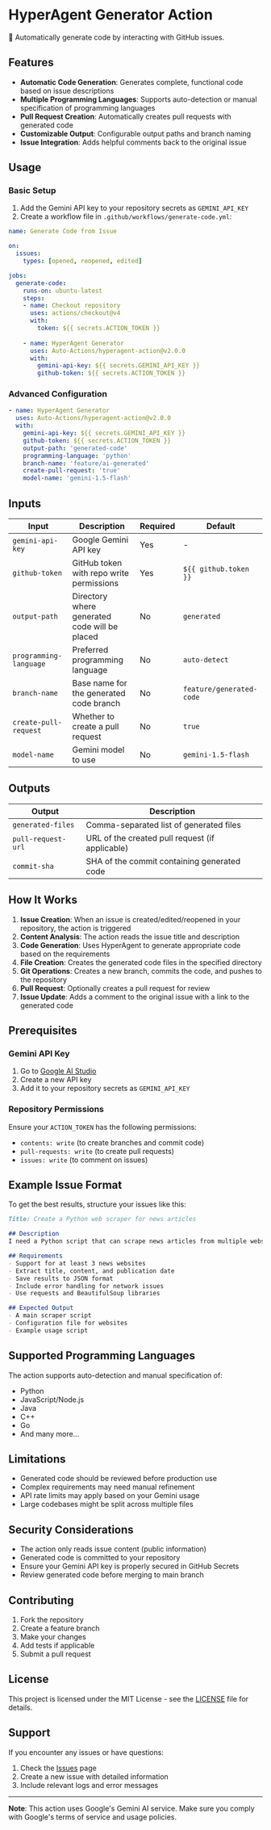 # HyperAgent Generator Action

🤖 Automatically generate code by interacting with GitHub issues.

## Features

- **Automatic Code Generation**: Generates complete, functional code based on issue descriptions
- **Multiple Programming Languages**: Supports auto-detection or manual specification of programming languages
- **Pull Request Creation**: Automatically creates pull requests with generated code
- **Customizable Output**: Configurable output paths and branch naming
- **Issue Integration**: Adds helpful comments back to the original issue

## Usage

### Basic Setup

1. Add the Gemini API key to your repository secrets as `GEMINI_API_KEY`
2. Create a workflow file in `.github/workflows/generate-code.yml`:

```yaml
name: Generate Code from Issue

on:
  issues:
    types: [opened, reopened, edited]

jobs:
  generate-code:
    runs-on: ubuntu-latest
    steps:
    - name: Checkout repository
      uses: actions/checkout@v4
      with:
        token: ${{ secrets.ACTION_TOKEN }}
        
    - name: HyperAgent Generator
      uses: Auto-Actions/hyperagent-action@v2.0.0
      with:
        gemini-api-key: ${{ secrets.GEMINI_API_KEY }}
        github-token: ${{ secrets.ACTION_TOKEN }}
```

### Advanced Configuration

```yaml
- name: HyperAgent Generator
  uses: Auto-Actions/hyperagent-action@v2.0.0
  with:
    gemini-api-key: ${{ secrets.GEMINI_API_KEY }}
    github-token: ${{ secrets.ACTION_TOKEN }}
    output-path: 'generated-code'
    programming-language: 'python'
    branch-name: 'feature/ai-generated'
    create-pull-request: 'true'
    model-name: 'gemini-1.5-flash'
```

## Inputs

| Input | Description | Required | Default |
|-------|-------------|----------|---------|
| `gemini-api-key` | Google Gemini API key | Yes | - |
| `github-token` | GitHub token with repo write permissions | Yes | `${{ github.token }}` |
| `output-path` | Directory where generated code will be placed | No | `generated` |
| `programming-language` | Preferred programming language | No | `auto-detect` |
| `branch-name` | Base name for the generated code branch | No | `feature/generated-code` |
| `create-pull-request` | Whether to create a pull request | No | `true` |
| `model-name` | Gemini model to use | No | `gemini-1.5-flash` |

## Outputs

| Output | Description |
|--------|-------------|
| `generated-files` | Comma-separated list of generated files |
| `pull-request-url` | URL of the created pull request (if applicable) |
| `commit-sha` | SHA of the commit containing generated code |

## How It Works

1. **Issue Creation**: When an issue is created/edited/reopened in your repository, the action is triggered
2. **Content Analysis**: The action reads the issue title and description
3. **Code Generation**: Uses HyperAgent to generate appropriate code based on the requirements
4. **File Creation**: Creates the generated code files in the specified directory
5. **Git Operations**: Creates a new branch, commits the code, and pushes to the repository
6. **Pull Request**: Optionally creates a pull request for review
7. **Issue Update**: Adds a comment to the original issue with a link to the generated code

## Prerequisites

### Gemini API Key

1. Go to [Google AI Studio](https://makersuite.google.com/app/apikey)
2. Create a new API key
3. Add it to your repository secrets as `GEMINI_API_KEY`

### Repository Permissions

Ensure your `ACTION_TOKEN` has the following permissions:
- `contents: write` (to create branches and commit code)
- `pull-requests: write` (to create pull requests)
- `issues: write` (to comment on issues)

## Example Issue Format

To get the best results, structure your issues like this:

```markdown
Title: Create a Python web scraper for news articles

## Description
I need a Python script that can scrape news articles from multiple websites.

## Requirements
- Support for at least 3 news websites
- Extract title, content, and publication date
- Save results to JSON format
- Include error handling for network issues
- Use requests and BeautifulSoup libraries

## Expected Output
- A main scraper script
- Configuration file for websites
- Example usage script
```

## Supported Programming Languages

The action supports auto-detection and manual specification of:
- Python
- JavaScript/Node.js
- Java
- C++
- Go
- And many more...

## Limitations

- Generated code should be reviewed before production use
- Complex requirements may need manual refinement
- API rate limits may apply based on your Gemini usage
- Large codebases might be split across multiple files

## Security Considerations

- The action only reads issue content (public information)
- Generated code is committed to your repository
- Ensure your Gemini API key is properly secured in GitHub Secrets
- Review generated code before merging to main branch

## Contributing

1. Fork the repository
2. Create a feature branch
3. Make your changes
4. Add tests if applicable
5. Submit a pull request

## License

This project is licensed under the MIT License - see the [LICENSE](LICENSE) file for details.

## Support

If you encounter any issues or have questions:
1. Check the [Issues](../../issues) page
2. Create a new issue with detailed information
3. Include relevant logs and error messages

---

**Note**: This action uses Google's Gemini AI service. Make sure you comply with Google's terms of service and usage policies.
